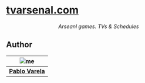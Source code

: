 # [tvarsenal.com](https://tvarsenal.com)

<p align="center"><i>Arseanl games. TVs & Schedules</i></p>

## Author

| ![me](https://www.gravatar.com/avatar/fa50aeff0ddd6e63273a068b04353d9d?s=100)|
| -----------------------------------------------------------------------------|
| [__Pablo Varela__](http://pablo.life)                                        |
